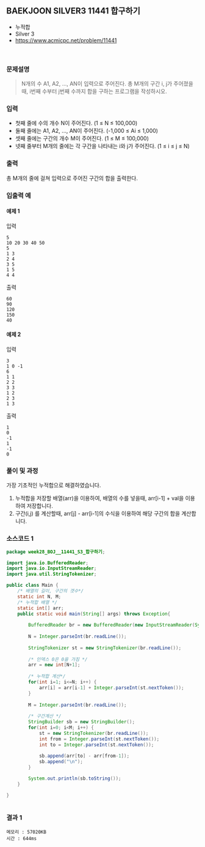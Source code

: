 ## BAEKJOON SILVER3 11441 합구하기 
- 누적합
- Silver 3
- https://www.acmicpc.net/problem/11441
<br>

### 문제설명
> N개의 수 A1, A2, ..., AN이 입력으로 주어진다. 총 M개의 구간 i, j가 주어졌을 때, i번째 수부터 j번째 수까지 합을 구하는 프로그램을 작성하시오.

### 입력
- 첫째 줄에 수의 개수 N이 주어진다. (1 ≤ N ≤ 100,000)
- 둘째 줄에는 A1, A2, ..., AN이 주어진다. (-1,000 ≤ Ai ≤ 1,000)
- 셋째 줄에는 구간의 개수 M이 주어진다. (1 ≤ M ≤ 100,000) 
- 넷째 줄부터 M개의 줄에는 각 구간을 나타내는 i와 j가 주어진다. (1 ≤ i ≤ j ≤ N)

### 출력
총 M개의 줄에 걸쳐 입력으로 주어진 구간의 합을 출력한다.

### 입출력 예

#### 예제 1
입력
```
5
10 20 30 40 50
5
1 3
2 4
3 5
1 5
4 4
```
출력
```
60
90
120
150
40
```

#### 예제 2
입력
```
3
1 0 -1
6
1 1
2 2
3 3
1 2
2 3
1 3
```
출력
```
1
0
-1
1
-1
0
```

### 풀이 및 과정
가장 기초적인 누적합으로 해결하였습니다.

1. 누적합을 저장할 배열(arr)을 이용하여, 배열의 수를 넣을때, arr[i-1] + val을 이용하여 저장합니다.
2. 구간(i,j) 를 계산할때, arr[j] - arr[i-1]의 수식을 이용하여 해당 구간의 합을 계산합니다.



### 소스코드 1
```java
package week28_BOJ__11441_S3_합구하기;

import java.io.BufferedReader;
import java.io.InputStreamReader;
import java.util.StringTokenizer;

public class Main {
	/* 배열의 길이, 구간의 갯수*/
	static int N, M;
	/* 누적합 배열 */
	static int[] arr;
	public static void main(String[] args) throws Exception{
		
		BufferedReader br = new BufferedReader(new InputStreamReader(System.in));
		
		N = Integer.parseInt(br.readLine());
		
		StringTokenizer st = new StringTokenizer(br.readLine());
		
		/* 인덱스 0은 0을 가짐 */
		arr = new int[N+1];
		
		/* 누적합 계산*/
		for(int i=1; i<=N; i++) {
			arr[i] = arr[i-1] + Integer.parseInt(st.nextToken());
		}
		
		M = Integer.parseInt(br.readLine());
		
		/* 구간계산 */
		StringBuilder sb = new StringBuilder();
		for(int i=0; i<M; i++) {
			st = new StringTokenizer(br.readLine());
			int from = Integer.parseInt(st.nextToken());
			int to = Integer.parseInt(st.nextToken());
			
			sb.append(arr[to] - arr[from-1]);
			sb.append("\n");
		}

		System.out.println(sb.toString());
	}

}
	
```

### 결과 1
```
메모리 : 57020KB	
시간 : 644ms
```
